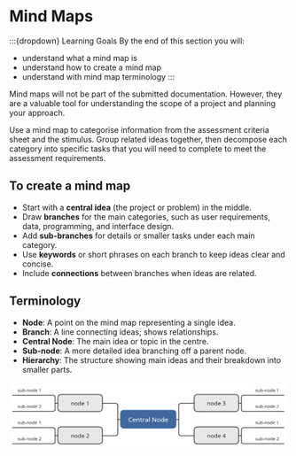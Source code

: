# Mind Maps

:::{dropdown} Learning Goals
By the end of this section you will:
- understand what a mind map is
- understand how to create a mind map
- understand with mind map terminology
:::

Mind maps will not be part of the submitted documentation. However, they are a valuable tool for understanding the scope of a project and planning your approach.

Use a mind map to categorise information from the assessment criteria sheet and the stimulus. Group related ideas together, then decompose each category into specific tasks that you will need to complete to meet the assessment requirements.

## To create a mind map
- Start with a **central idea** (the project or problem) in the middle.
- Draw **branches** for the main categories, such as user requirements, data, programming, and interface design.
- Add **sub-branches** for details or smaller tasks under each main category.
- Use **keywords** or short phrases on each branch to keep ideas clear and concise.
- Include **connections** between branches when ideas are related.

## Terminology
- **Node**: A point on the mind map representing a single idea.
- **Branch**: A line connecting ideas; shows relationships.
- **Central Node**: The main idea or topic in the centre.
- **Sub-node**: A more detailed idea branching off a parent node.
- **Hierarchy**: The structure showing main ideas and their breakdown into smaller parts.

![Example Mind Map](./assets/02/Example.png)